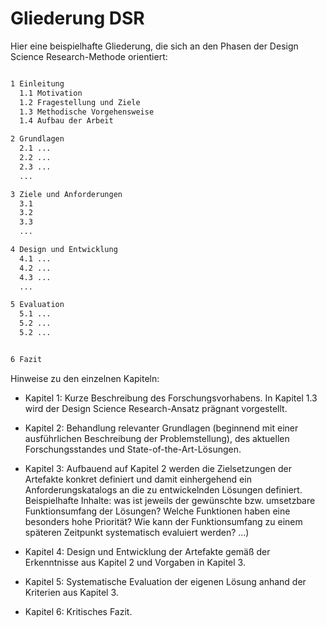 # Gliederung DSR

Hier eine beispielhafte Gliederung, die sich an den Phasen der Design Science Research-Methode orientiert:

```Bash

1 Einleitung
  1.1 Motivation
  1.2 Fragestellung und Ziele
  1.3 Methodische Vorgehensweise
  1.4 Aufbau der Arbeit

2 Grundlagen
  2.1 ...  
  2.2 ... 
  2.3 ... 
  ...

3 Ziele und Anforderungen   
  3.1 
  3.2
  3.3
  ...

4 Design und Entwicklung
  4.1 ...
  4.2 ...
  4.3 ...
  ...

5 Evaluation
  5.1 ...
  5.2 ...
  5.2 ...


6 Fazit
```


Hinweise zu den einzelnen Kapiteln:

- Kapitel 1: Kurze Beschreibung des Forschungsvorhabens. In Kapitel 1.3 wird der Design Science Research-Ansatz prägnant vorgestellt.   

- Kapitel 2: Behandlung relevanter Grundlagen (beginnend mit einer ausführlichen Beschreibung der Problemstellung), des aktuellen Forschungsstandes und State-of-the-Art-Lösungen.  

- Kapitel 3: Aufbauend auf Kapitel 2 werden die Zielsetzungen der Artefakte konkret definiert und damit einhergehend ein Anforderungskatalogs an die zu entwickelnden Lösungen definiert. Beispielhafte Inhalte: was ist jeweils der gewünschte bzw. umsetzbare Funktionsumfang der Lösungen? Welche Funktionen haben eine besonders hohe Priorität? Wie kann der Funktionsumfang zu einem späteren Zeitpunkt systematisch evaluiert werden? ...)

- Kapitel 4: Design und Entwicklung der Artefakte gemäß der Erkenntnisse aus Kapitel 2 und Vorgaben in Kapitel 3.

- Kapitel 5: Systematische Evaluation der eigenen Lösung anhand der Kriterien aus Kapitel 3.

- Kapitel 6: Kritisches Fazit.

